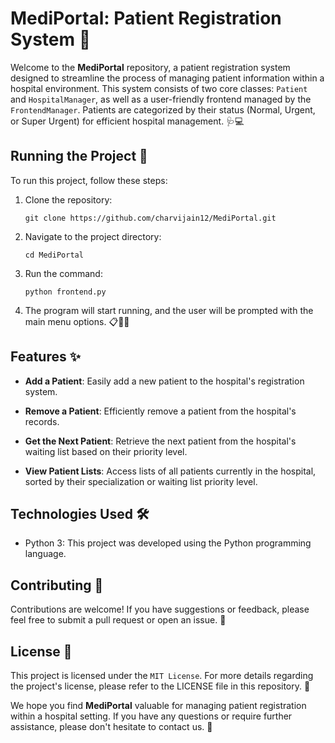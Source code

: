 
# MediPortal: Patient Registration System 🏥

Welcome to the **MediPortal** repository, a patient registration system designed to streamline the process of managing patient information within a hospital environment. This system consists of two core classes: `Patient` and `HospitalManager`, as well as a user-friendly frontend managed by the `FrontendManager`. Patients are categorized by their status (Normal, Urgent, or Super Urgent) for efficient hospital management. 🩺💻

## Running the Project 🚀

To run this project, follow these steps:

1. Clone the repository:
   ```
   git clone https://github.com/charvijain12/MediPortal.git
   ```

2. Navigate to the project directory:
   ```
   cd MediPortal
   ```

3. Run the command:
   ```
   python frontend.py
   ```

4. The program will start running, and the user will be prompted with the main menu options. 📋👨‍⚕️

## Features ✨

- **Add a Patient**: Easily add a new patient to the hospital's registration system.

- **Remove a Patient**: Efficiently remove a patient from the hospital's records.

- **Get the Next Patient**: Retrieve the next patient from the hospital's waiting list based on their priority level.

- **View Patient Lists**: Access lists of all patients currently in the hospital, sorted by their specialization or waiting list priority level.

## Technologies Used 🛠️

- Python 3: This project was developed using the Python programming language.

## Contributing 🤝

Contributions are welcome! If you have suggestions or feedback, please feel free to submit a pull request or open an issue. 🌟

## License 📄

This project is licensed under the `MIT License`. For more details regarding the project's license, please refer to the LICENSE file in this repository. 🔐

We hope you find **MediPortal** valuable for managing patient registration within a hospital setting. If you have any questions or require further assistance, please don't hesitate to contact us. 🙌
